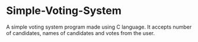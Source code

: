 # Simple-Voting-System
A simple voting system program made using C language. It accepts number of candidates, names of candidates and votes from the user.
